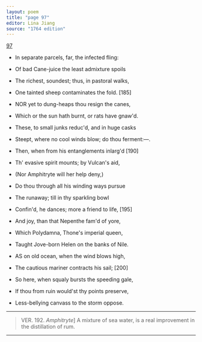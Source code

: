 ```yaml
---
layout: poem
title: "page 97"
editor: Lina Jiang
source: "1764 edition"
---
```


[97]()

- In separate parcels, far, the infected fling:
- Of bad Cane-juice the least admixture spoils
- The richest, soundest; thus, in pastoral walks,
- One tainted sheep contaminates the fold. [185]

- NOR yet to dung-heaps thou resign the canes,
- Which or the sun hath burnt, or rats have gnaw'd.
- These, to small junks reduc'd, and in huge casks
- Steept, where no cool winds blow; do thou ferment:—.
- Then, when from his entanglements inlarg'd [190]
- Th' evasive spirit mounts; by Vulcan's aid,
- \(Nor Amphitryte will her help deny,\)
- Do thou through all his winding ways pursue
- The runaway; till in thy sparkling bowl
- Confin'd, he dances; more a friend to life, [195]
- And joy, than that Nepenthe fam'd of yore,
- Which Polydamna, Thone's imperial queen,
- Taught Jove-born Helen on the banks of Nile.

- AS on old ocean, when the wind blows high,
- The cautious mariner contracts his sail; [200]
- So here, when squaly bursts the speeding gale,
- If thou from ruin would'st thy points preserve,
- Less-bellying canvass to the storm oppose.

---

> VER. 192. *Amphitryte*\] A mixture of sea water, is a real improvement in the distillation of rum.

---
